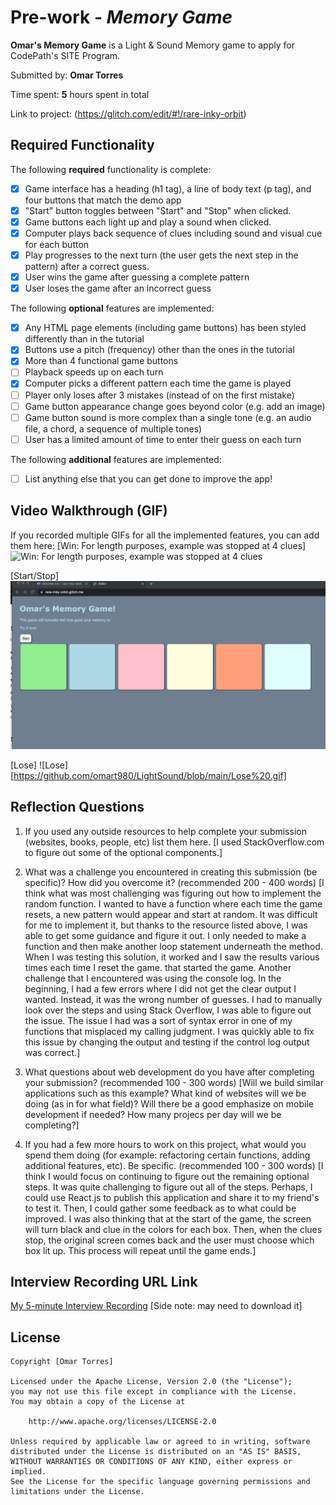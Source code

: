 # Pre-work - *Memory Game*

**Omar's Memory Game** is a Light & Sound Memory game to apply for CodePath's SITE Program. 

Submitted by: **Omar Torres**

Time spent: **5** hours spent in total

Link to project: (https://glitch.com/edit/#!/rare-inky-orbit)

## Required Functionality

The following **required** functionality is complete:

* [x] Game interface has a heading (h1 tag), a line of body text (p tag), and four buttons that match the demo app
* [x] "Start" button toggles between "Start" and "Stop" when clicked. 
* [x] Game buttons each light up and play a sound when clicked. 
* [x] Computer plays back sequence of clues including sound and visual cue for each button
* [x] Play progresses to the next turn (the user gets the next step in the pattern) after a correct guess. 
* [x] User wins the game after guessing a complete pattern
* [x] User loses the game after an incorrect guess

The following **optional** features are implemented:

* [x] Any HTML page elements (including game buttons) has been styled differently than in the tutorial
* [x] Buttons use a pitch (frequency) other than the ones in the tutorial
* [x] More than 4 functional game buttons
* [ ] Playback speeds up on each turn
* [x] Computer picks a different pattern each time the game is played
* [ ] Player only loses after 3 mistakes (instead of on the first mistake)
* [ ] Game button appearance change goes beyond color (e.g. add an image)
* [ ] Game button sound is more complex than a single tone (e.g. an audio file, a chord, a sequence of multiple tones)
* [ ] User has a limited amount of time to enter their guess on each turn

The following **additional** features are implemented:

- [ ] List anything else that you can get done to improve the app!

## Video Walkthrough (GIF)

If you recorded multiple GIFs for all the implemented features, you can add them here:
[Win: For length purposes, example was stopped at 4 clues]
![Win: For length purposes, example was stopped at 4 clues](https://github.com/omart980/LightSound/blob/main/Win(4).gif)

[Start/Stop]
![Start/ Stop](https://github.com/omart980/LightSound/blob/main/Start:Stop%20.gif)

[Lose]
![Lose][https://github.com/omart980/LightSound/blob/main/Lose%20.gif]

## Reflection Questions
1. If you used any outside resources to help complete your submission (websites, books, people, etc) list them here. 
[I used StackOverflow.com to figure out some of the optional components.]

2. What was a challenge you encountered in creating this submission (be specific)? How did you overcome it? (recommended 200 - 400 words) 
[I think what was most challenging was figuring out how to implement the random function. I wanted to have a function where each time the 
game resets, a new pattern would appear and start at random. It was difficult for me to implement it, but thanks to the resource listed 
above, I was able to get some guidance and figure it out. I only needed to make a function and then make another loop statement underneath 
the method. When I was testing this solution, it worked and I saw the results various times each time I reset the game. 
that started the game. 
Another challenge that I encountered was using the console log. In the beginning, I had a few errors where I did not get the clear output 
I wanted. Instead, it was the wrong number of guesses. I had to manually look over the steps and using Stack Overflow, I was able to 
figure out the issue. The issue I had was a sort of syntax error in one of my functions that misplaced my calling judgment. I was quickly 
able to fix this issue by changing the output and testing if the control log output was correct.]

3. What questions about web development do you have after completing your submission? (recommended 100 - 300 words) 
[Will we build similar applications such as this example? What kind of websites will we be doing (as in for what field)?
Will there be a good emphasize on mobile development if needed? How many projecs per day will we be completing?]

4. If you had a few more hours to work on this project, what would you spend them doing (for example: refactoring certain functions, adding additional features, etc). Be specific. (recommended 100 - 300 words) 
[I think I would focus on continuing to figure out the remaining optional steps. It was quite challenging to figure out
all of the steps. Perhaps, I could use React.js to publish this application and share it to my friend's to test it. Then,
I could gather some feedback as to what could be improved. I was also thinking that at the start of the game, the screen will turn black
and clue in the colors for each box. Then, when the clues stop, the original screen comes back and the user must choose which box lit up.
This process will repeat until the game ends.]



## Interview Recording URL Link

[My 5-minute Interview Recording](https://drive.google.com/file/d/1-329Tg3MRjrpzTy8otidMW4mmmMalKSZ/view?usp=sharing)
[Side note: may need to download it]


## License

    Copyright [Omar Torres]

    Licensed under the Apache License, Version 2.0 (the "License");
    you may not use this file except in compliance with the License.
    You may obtain a copy of the License at

        http://www.apache.org/licenses/LICENSE-2.0

    Unless required by applicable law or agreed to in writing, software
    distributed under the License is distributed on an "AS IS" BASIS,
    WITHOUT WARRANTIES OR CONDITIONS OF ANY KIND, either express or implied.
    See the License for the specific language governing permissions and
    limitations under the License.
